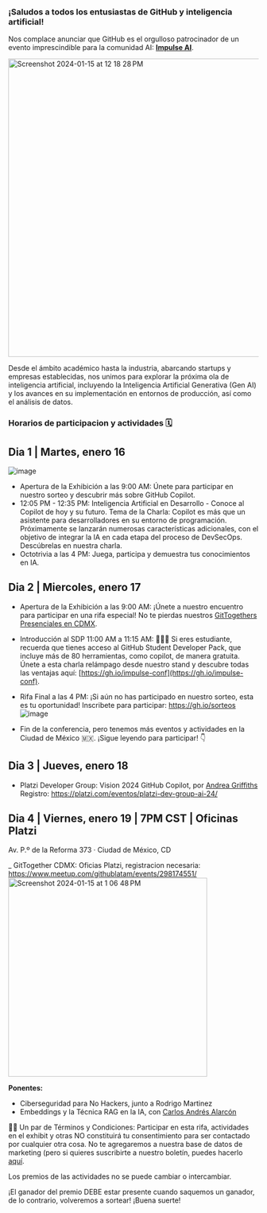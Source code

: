 ### ¡Saludos a todos los entusiastas de GitHub y inteligencia artificial!

Nos complace anunciar que GitHub es el orgulloso patrocinador de un evento imprescindible para la comunidad AI: **[Impulse AI](http://www.eventbrite.ca/e/637519998477/?discount=sponsorfriends20Jan2024)**. 

<img width="600" alt="Screenshot 2024-01-15 at 12 18 28 PM" src="https://github.com/githubpresente/impulse-ai/assets/20666190/68f0ccb9-e306-4a9a-b56a-ef9e855523cd">       

Desde el ámbito académico hasta la industria, abarcando startups y empresas establecidas, nos unimos para explorar la próxima ola de inteligencia artificial, incluyendo la Inteligencia Artificial Generativa (Gen AI) y los avances en su implementación en entornos de producción, así como el análisis de datos. 

### Horarios de participacion y actividades 🗓️

## Dia 1 | Martes, enero 16
![image](https://github.com/githubpresente/impulse-ai/assets/20666190/17c9e05a-cc58-4f09-a765-67ffbbb6671b)

- Apertura de la Exhibición a las 9:00 AM: Únete para participar en nuestro sorteo y descubrir más sobre GitHub Copilot.
- 12:05 PM - 12:35 PM: Inteligencia Artificial en Desarrollo - Conoce al Copilot de hoy y su futuro.
Tema de la Charla: Copilot es más que un asistente para desarrolladores en su entorno de programación. Próximamente se lanzarán numerosas características adicionales, con el objetivo de integrar la IA en cada etapa del proceso de DevSecOps. Descúbrelas en nuestra charla.
- Octotrivia a las 4 PM: Juega, participa y demuestra tus conocimientos en IA.

## Dia 2 | Miercoles, enero 17

- Apertura de la Exhibición a las 9:00 AM: ¡Únete a nuestro encuentro para participar en una rifa especial! No te pierdas nuestros [GitTogethers Presenciales en CDMX](https://gh.io/grupomexico).
- Introducción al SDP 11:00 AM a 11:15 AM: 👩🏻‍🎓 Si eres estudiante, recuerda que tienes acceso al GitHub Student Developer Pack, que incluye más de 80 herramientas, como copilot, de manera gratuita. Únete a esta charla relámpago desde nuestro stand y descubre todas las ventajas aquí: [https://gh.io/impulse-conf](https://gh.io/impulse-conf).
- Rifa Final a las 4 PM: ¡Si aún no has participado en nuestro sorteo, esta es tu oportunidad! Inscribete para participar: https://gh.io/sorteos
  ![image](https://github.com/githubpresente/impulse-ai/assets/20666190/7411881f-c63d-40a8-9fca-4158ea59f489)

- Fin de la conferencia, pero tenemos más eventos y actividades en la Ciudad de México 🇲🇽. ¡Sigue leyendo para participar! 👇
## Dia 3 | Jueves, enero 18

- Platzi Developer Group: Vision 2024 GitHub Copilot, por [Andrea Griffiths](https://www.instagram.com/alacolombiadev) Registro: https://platzi.com/eventos/platzi-dev-group-ai-24/

## Dia 4 | Viernes, enero 19 | 7PM CST | Oficinas Platzi 
Av. P.º de la Reforma 373 · Ciudad de México, CD

_ GitTogether CDMX: Oficias Platzi, registracion necesaria: https://www.meetup.com/githublatam/events/298174551/
<img width="400" alt="Screenshot 2024-01-15 at 1 06 48 PM" src="https://github.com/githubpresente/impulse-ai/assets/20666190/c0a8c9ac-0385-4991-806c-49707b9758e0">

**Ponentes:**
- Ciberseguridad para No Hackers, junto a Rodrigo Martinez
- Embeddings y la Técnica RAG en la IA, con [Carlos Andrés Alarcón](https://www.instagram.com/alarcon7a/)


✍🏽 Un par de Términos y Condiciones:
Participar en esta rifa, actividades en el exhibit y otras NO constituirá tu consentimiento para ser contactado por cualquier otra cosa.
No te agregaremos a nuestra base de datos de marketing (pero si quieres suscribirte a nuestro boletín, puedes hacerlo [aquí](https://resources.github.com/newsletter/).

Los premios de las actividades no se puede cambiar o intercambiar.

¡El ganador del premio DEBE estar presente cuando saquemos un ganador, de lo contrario, volveremos a sortear!
¡Buena suerte!
